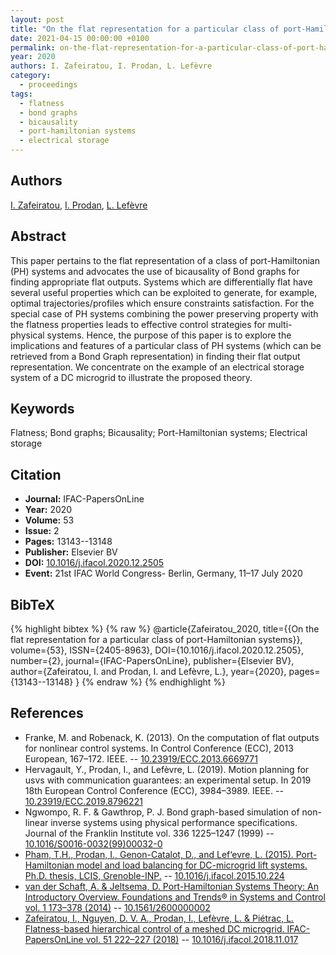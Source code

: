 ```yaml
---
layout: post
title: "On the flat representation for a particular class of port-Hamiltonian systems"
date: 2021-04-15 00:00:00 +0100
permalink: on-the-flat-representation-for-a-particular-class-of-port-hamiltonian-systems
year: 2020
authors: I. Zafeiratou, I. Prodan, L. Lefèvre
category:
  - proceedings
tags:
  - flatness
  - bond graphs
  - bicausality
  - port-hamiltonian systems
  - electrical storage
---
```

 
## Authors
[I. Zafeiratou](authors/i_zafeiratou), [I. Prodan](authors/ionela_prodan), [L. Lefèvre](authors/laurent_lefevre)
 
## Abstract
This paper pertains to the flat representation of a class of port-Hamiltonian (PH) systems and advocates the use of bicausality of Bond graphs for finding appropriate flat outputs. Systems which are differentially flat have several useful properties which can be exploited to generate, for example, optimal trajectories/profiles which ensure constraints satisfaction. For the special case of PH systems combining the power preserving property with the flatness properties leads to effective control strategies for multi-physical systems. Hence, the purpose of this paper is to explore the implications and features of a particular class of PH systems (which can be retrieved from a Bond Graph representation) in finding their flat output representation. We concentrate on the example of an electrical storage system of a DC microgrid to illustrate the proposed theory.
 
## Keywords
Flatness; Bond graphs; Bicausality; Port-Hamiltonian systems; Electrical storage
 
## Citation
- **Journal:** IFAC-PapersOnLine
- **Year:** 2020
- **Volume:** 53
- **Issue:** 2
- **Pages:** 13143--13148
- **Publisher:** Elsevier BV
- **DOI:** [10.1016/j.ifacol.2020.12.2505](https://doi.org/10.1016/j.ifacol.2020.12.2505)
- **Event:** 21st IFAC World Congress- Berlin, Germany, 11–17 July 2020
 
## BibTeX
{% highlight bibtex %}
{% raw %}
@article{Zafeiratou_2020,
  title={{On the flat representation for a particular class of port-Hamiltonian systems}},
  volume={53},
  ISSN={2405-8963},
  DOI={10.1016/j.ifacol.2020.12.2505},
  number={2},
  journal={IFAC-PapersOnLine},
  publisher={Elsevier BV},
  author={Zafeiratou, I. and Prodan, I. and Lefèvre, L.},
  year={2020},
  pages={13143--13148}
}
{% endraw %}
{% endhighlight %}
 
## References
- Franke, M. and Robenack, K. (2013). On the computation of flat outputs for nonlinear control systems. In Control Conference (ECC), 2013 European, 167–172. IEEE. -- [10.23919/ECC.2013.6669771](https://doi.org/10.23919/ECC.2013.6669771)
- Hervagault, Y., Prodan, I., and Lefèvre, L. (2019). Motion planning for usvs with communication guarantees: an experimental setup. In 2019 18th European Control Conference (ECC), 3984–3989. IEEE. -- [10.23919/ECC.2019.8796221](https://doi.org/10.23919/ECC.2019.8796221)
- Ngwompo, R. F. & Gawthrop, P. J. Bond graph-based simulation of non-linear inverse systems using physical performance specifications. Journal of the Franklin Institute vol. 336 1225–1247 (1999) -- [10.1016/S0016-0032(99)00032-0](https://doi.org/10.1016/S0016-0032(99)00032-0)
- [Pham, T.H., Prodan, I., Genon-Catalot, D., and Lef‘evre, L. (2015). Port-Hamiltonian model and load balancing for DC-microgrid lift systems. Ph.D. thesis, LCIS, Grenoble-INP.](port-hamiltonian-model-for-dc-microgrid-lift-systems) -- [10.1016/j.ifacol.2015.10.224](https://doi.org/10.1016/j.ifacol.2015.10.224)
- [van der Schaft, A. & Jeltsema, D. Port-Hamiltonian Systems Theory: An Introductory Overview. Foundations and Trends® in Systems and Control vol. 1 173–378 (2014)](port-hamiltonian-systems-theory-an-introductory-overview-journal) -- [10.1561/2600000002](https://doi.org/10.1561/2600000002)
- [Zafeiratou, I., Nguyen, D. V. A., Prodan, I., Lefèvre, L. & Piétrac, L. Flatness-based hierarchical control of a meshed DC microgrid. IFAC-PapersOnLine vol. 51 222–227 (2018)](flatness-based-hierarchical-control-of-a-meshed-dc-microgrid) -- [10.1016/j.ifacol.2018.11.017](https://doi.org/10.1016/j.ifacol.2018.11.017)

